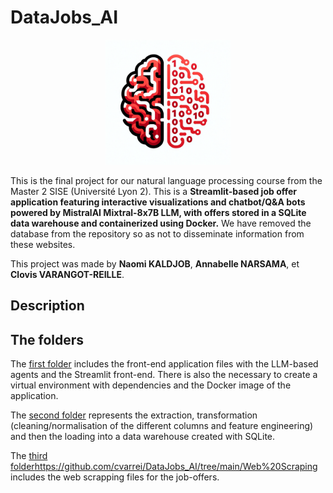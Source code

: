 # DataJobs_AI
<p align="center">
<img src="/Images/logo_dalle.png" width="200" height="200">
</p>
<p align="center">
</p>

This is the final project for our natural language processing course from the Master 2 SISE (Université Lyon 2). This is a **Streamlit-based job offer application featuring interactive visualizations and chatbot/Q&amp;A bots powered by MistralAI Mixtral-8x7B LLM, with offers stored in a SQLite data warehouse and containerized using Docker.** We have removed the database from the repository so as not to disseminate information from these websites. 

This project was made by **Naomi KALDJOB**, **Annabelle NARSAMA**, et **Clovis VARANGOT-REILLE**.

## Description
## The folders

The [first folder](https://github.com/cvarrei/DataJobs_AI/tree/main/Application) includes the front-end application files with the LLM-based agents and the Streamlit front-end. There is also the necessary to create a virtual environment with dependencies and the Docker image of the application.

The [second folder](https://github.com/cvarrei/DataJobs_AI/tree/main/ETL%20%26%20DataWarehouse%20Management) represents the extraction, transformation (cleaning/normalisation of the different columns and feature engineering) and then the loading into a data warehouse created with SQLite. 

The [third folder](https://github.com/cvarrei/DataJobs_AI/tree/main/Web%20Scraping)https://github.com/cvarrei/DataJobs_AI/tree/main/Web%20Scraping includes the web scrapping files for the job-offers. 

